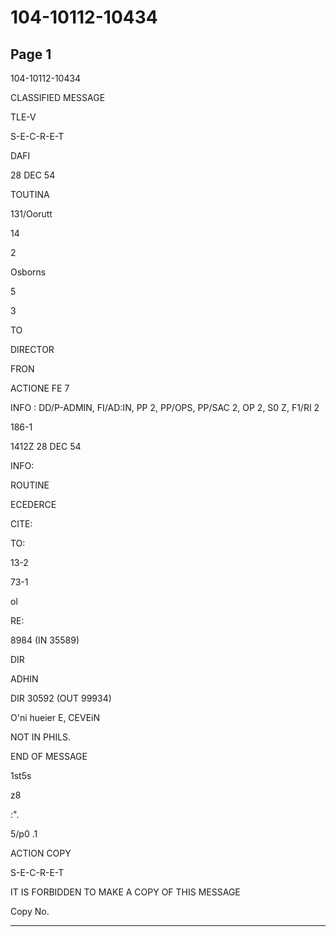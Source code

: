 # 104-10112-10434

## Page 1

104-10112-10434

CLASSIFIED MESSAGE

TLE-V

S-E-C-R-E-T

DAFI

28 DEC 54

TOUTINA

131/Oorutt

14

2

Osborns

5

3

TO

DIRECTOR

FRON

ACTIONE FE 7

INFO : DD/P-ADMIN, FI/AD:IN, PP 2, PP/OPS, PP/SAC 2, OP 2, S0 Z, F1/RI 2

186-1

1412Z 28 DEC 54

INFO:

ROUTINE

ECEDERCE

CITE:

TO:

13-2

73-1

ol

RE:

8984 (IN 35589)

DIR

ADHIN

DIR 30592 (OUT 99934)

O'ni hueier E, CEVEiN

NOT IN PHILS.

END OF MESSAGE

1st5s

z8

:".

5/p0 .1

ACTION COPY

S-E-C-R-E-T

IT IS FORBIDDEN TO MAKE A COPY OF THIS MESSAGE

Copy No.

---

